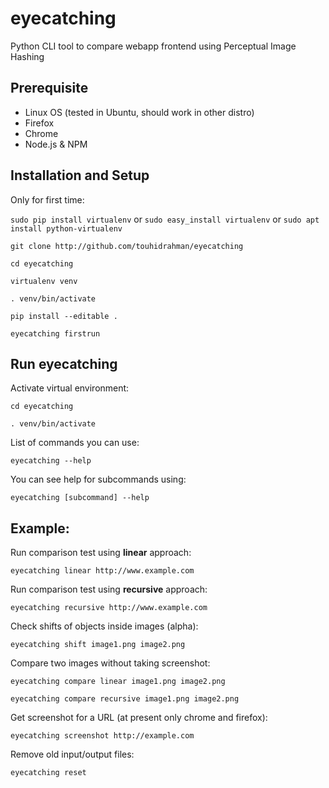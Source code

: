 # eyecatching
Python CLI tool to compare webapp frontend using Perceptual Image Hashing

## Prerequisite
* Linux OS (tested in Ubuntu, should work in other distro)
* Firefox
* Chrome
* Node.js & NPM

## Installation and Setup

Only for first time:

`sudo pip install virtualenv` or `sudo easy_install virtualenv` or `sudo apt install python-virtualenv`

`git clone http://github.com/touhidrahman/eyecatching`

`cd eyecatching`

`virtualenv venv`

`. venv/bin/activate`

`pip install --editable .`

`eyecatching firstrun`

## Run eyecatching

Activate virtual environment:

`cd eyecatching`

`. venv/bin/activate`

List of commands you can use:

`eyecatching --help`

You can see help for subcommands using:

`eyecatching [subcommand] --help`

## Example:
Run comparison test using **linear** approach:

`eyecatching linear http://www.example.com`

Run comparison test using **recursive** approach:

`eyecatching recursive http://www.example.com`

Check shifts of objects inside images (alpha):

`eyecatching shift image1.png image2.png`

Compare two images without taking screenshot:

`eyecatching compare linear image1.png image2.png`

`eyecatching compare recursive image1.png image2.png`

Get screenshot for a URL (at present only chrome and firefox):

`eyecatching screenshot http://example.com`

Remove old input/output files:

`eyecatching reset`
